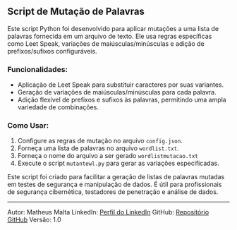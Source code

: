 ## Script de Mutação de Palavras

Este script Python foi desenvolvido para aplicar mutações a uma lista de palavras fornecida em um arquivo de texto. Ele usa regras específicas como Leet Speak, variações de maiúsculas/minúsculas e adição de prefixos/sufixos configuráveis.

### Funcionalidades:

- Aplicação de Leet Speak para substituir caracteres por suas variantes.
- Geração de variações de maiúsculas/minúsculas para cada palavra.
- Adição flexível de prefixos e sufixos às palavras, permitindo uma ampla variedade de combinações.

### Como Usar:

1. Configure as regras de mutação no arquivo `config.json`.
2. Forneça uma lista de palavras no arquivo `wordlist.txt`.
3. Forneça o nome do arquivo a ser gerado `wordlistmutacao.txt`
4. Execute o script `mutantewl.py` para gerar as variações especificadas.

Este script foi criado para facilitar a geração de listas de palavras mutadas em testes de segurança e manipulação de dados. É útil para profissionais de segurança cibernética, testadores de penetração e análise de dados.

---

Autor: Matheus Malta
LinkedIn: [Perfil do LinkedIn](https://www.linkedin.com/in/matheus-malta-contato/)
GitHub: [Repositório GitHub](https://github.com/matheusmalt/)
Versão: 1.0
